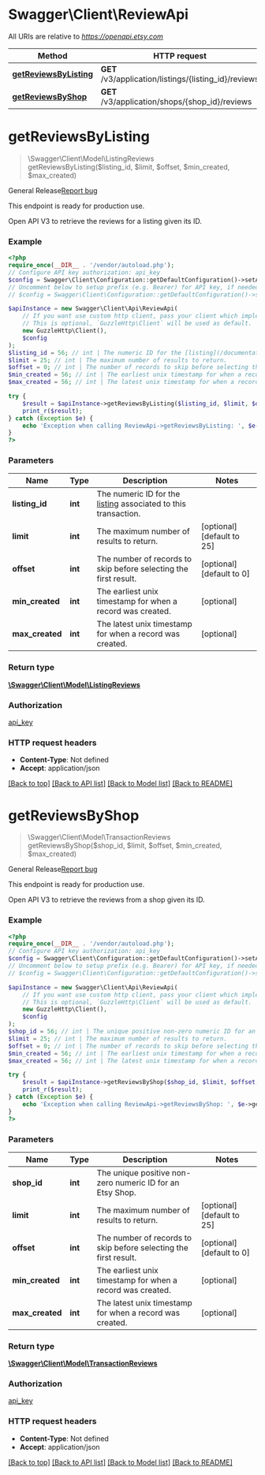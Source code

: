 # Swagger\Client\ReviewApi

All URIs are relative to *https://openapi.etsy.com*

Method | HTTP request | Description
------------- | ------------- | -------------
[**getReviewsByListing**](ReviewApi.md#getreviewsbylisting) | **GET** /v3/application/listings/{listing_id}/reviews | 
[**getReviewsByShop**](ReviewApi.md#getreviewsbyshop) | **GET** /v3/application/shops/{shop_id}/reviews | 

# **getReviewsByListing**
> \Swagger\Client\Model\ListingReviews getReviewsByListing($listing_id, $limit, $offset, $min_created, $max_created)



<div class=\"wt-display-flex-xs wt-align-items-center wt-mt-xs-2 wt-mb-xs-3\"><span class=\"wt-badge wt-badge--notification-03 wt-bg-slime-tint wt-mr-xs-2\">General Release</span><a class=\"wt-text-link\" href=\"https://github.com/etsy/open-api/discussions\" target=\"_blank\" rel=\"noopener noreferrer\">Report bug</a></div><div class=\"wt-display-flex-xs wt-align-items-center wt-mt-xs-2 wt-mb-xs-3\"><p class=\"wt-text-body-01 banner-text\">This endpoint is ready for production use.</p></div>  Open API V3 to retrieve the reviews for a listing given its ID.

### Example
```php
<?php
require_once(__DIR__ . '/vendor/autoload.php');
// Configure API key authorization: api_key
$config = Swagger\Client\Configuration::getDefaultConfiguration()->setApiKey('x-api-key', 'YOUR_API_KEY');
// Uncomment below to setup prefix (e.g. Bearer) for API key, if needed
// $config = Swagger\Client\Configuration::getDefaultConfiguration()->setApiKeyPrefix('x-api-key', 'Bearer');

$apiInstance = new Swagger\Client\Api\ReviewApi(
    // If you want use custom http client, pass your client which implements `GuzzleHttp\ClientInterface`.
    // This is optional, `GuzzleHttp\Client` will be used as default.
    new GuzzleHttp\Client(),
    $config
);
$listing_id = 56; // int | The numeric ID for the [listing](/documentation/reference#tag/ShopListing) associated to this transaction.
$limit = 25; // int | The maximum number of results to return.
$offset = 0; // int | The number of records to skip before selecting the first result.
$min_created = 56; // int | The earliest unix timestamp for when a record was created.
$max_created = 56; // int | The latest unix timestamp for when a record was created.

try {
    $result = $apiInstance->getReviewsByListing($listing_id, $limit, $offset, $min_created, $max_created);
    print_r($result);
} catch (Exception $e) {
    echo 'Exception when calling ReviewApi->getReviewsByListing: ', $e->getMessage(), PHP_EOL;
}
?>
```

### Parameters

Name | Type | Description  | Notes
------------- | ------------- | ------------- | -------------
 **listing_id** | **int**| The numeric ID for the [listing](/documentation/reference#tag/ShopListing) associated to this transaction. |
 **limit** | **int**| The maximum number of results to return. | [optional] [default to 25]
 **offset** | **int**| The number of records to skip before selecting the first result. | [optional] [default to 0]
 **min_created** | **int**| The earliest unix timestamp for when a record was created. | [optional]
 **max_created** | **int**| The latest unix timestamp for when a record was created. | [optional]

### Return type

[**\Swagger\Client\Model\ListingReviews**](../Model/ListingReviews.md)

### Authorization

[api_key](../../README.md#api_key)

### HTTP request headers

 - **Content-Type**: Not defined
 - **Accept**: application/json

[[Back to top]](#) [[Back to API list]](../../README.md#documentation-for-api-endpoints) [[Back to Model list]](../../README.md#documentation-for-models) [[Back to README]](../../README.md)

# **getReviewsByShop**
> \Swagger\Client\Model\TransactionReviews getReviewsByShop($shop_id, $limit, $offset, $min_created, $max_created)



<div class=\"wt-display-flex-xs wt-align-items-center wt-mt-xs-2 wt-mb-xs-3\"><span class=\"wt-badge wt-badge--notification-03 wt-bg-slime-tint wt-mr-xs-2\">General Release</span><a class=\"wt-text-link\" href=\"https://github.com/etsy/open-api/discussions\" target=\"_blank\" rel=\"noopener noreferrer\">Report bug</a></div><div class=\"wt-display-flex-xs wt-align-items-center wt-mt-xs-2 wt-mb-xs-3\"><p class=\"wt-text-body-01 banner-text\">This endpoint is ready for production use.</p></div>  Open API V3 to retrieve the reviews from a shop given its ID.

### Example
```php
<?php
require_once(__DIR__ . '/vendor/autoload.php');
// Configure API key authorization: api_key
$config = Swagger\Client\Configuration::getDefaultConfiguration()->setApiKey('x-api-key', 'YOUR_API_KEY');
// Uncomment below to setup prefix (e.g. Bearer) for API key, if needed
// $config = Swagger\Client\Configuration::getDefaultConfiguration()->setApiKeyPrefix('x-api-key', 'Bearer');

$apiInstance = new Swagger\Client\Api\ReviewApi(
    // If you want use custom http client, pass your client which implements `GuzzleHttp\ClientInterface`.
    // This is optional, `GuzzleHttp\Client` will be used as default.
    new GuzzleHttp\Client(),
    $config
);
$shop_id = 56; // int | The unique positive non-zero numeric ID for an Etsy Shop.
$limit = 25; // int | The maximum number of results to return.
$offset = 0; // int | The number of records to skip before selecting the first result.
$min_created = 56; // int | The earliest unix timestamp for when a record was created.
$max_created = 56; // int | The latest unix timestamp for when a record was created.

try {
    $result = $apiInstance->getReviewsByShop($shop_id, $limit, $offset, $min_created, $max_created);
    print_r($result);
} catch (Exception $e) {
    echo 'Exception when calling ReviewApi->getReviewsByShop: ', $e->getMessage(), PHP_EOL;
}
?>
```

### Parameters

Name | Type | Description  | Notes
------------- | ------------- | ------------- | -------------
 **shop_id** | **int**| The unique positive non-zero numeric ID for an Etsy Shop. |
 **limit** | **int**| The maximum number of results to return. | [optional] [default to 25]
 **offset** | **int**| The number of records to skip before selecting the first result. | [optional] [default to 0]
 **min_created** | **int**| The earliest unix timestamp for when a record was created. | [optional]
 **max_created** | **int**| The latest unix timestamp for when a record was created. | [optional]

### Return type

[**\Swagger\Client\Model\TransactionReviews**](../Model/TransactionReviews.md)

### Authorization

[api_key](../../README.md#api_key)

### HTTP request headers

 - **Content-Type**: Not defined
 - **Accept**: application/json

[[Back to top]](#) [[Back to API list]](../../README.md#documentation-for-api-endpoints) [[Back to Model list]](../../README.md#documentation-for-models) [[Back to README]](../../README.md)

